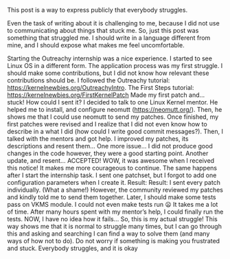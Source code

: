 This post is a way to express publicly that everybody struggles.

Even the task of writing about it is challenging to me, because I did not use to communicating about things that stuck me. So, just this post was something that struggled me. I should write in a language different from mine, and I should expose what makes me feel uncomfortable.

Starting the Outreachy internship was a nice experience. I started to see Linux OS in a different form. The application process was my first struggle. I should make some contributions, but I did not know how relevant these contributions should be.
I followed the Outreachy tutorial: https://kernelnewbies.org/OutreachyIntro.
The First Steps tutorial: https://kernelnewbies.org/FirstKernelPatch
Made my first patch and… stuck! How could I sent it?
I decided to talk to one Linux Kernel mentor. He helped me to install, and configure neomutt (https://neomutt.org/). Then, he shows me that I could use neomutt to send my patches.
Once finished, my first patches were revised and I realize that I did not even know how to describe in a what I did (how could I write good commit messages?).
Then, I talked with the mentors and got help. I improved my patches, its descriptions and resent them… One more issue… I did not produce good changes in the code however, they were a good starting point. Another update, and resent… ACCEPTED!
WOW, it was awesome when I received this notice! It makes me more courageous to continue.
The same happens after I start the internship task. I sent one patchset, but I forgot to add one configuration parameters when I create it. Result: Result: I sent every patch individually. (What a shame!) However, the community reviewed my patches and kindly told me to send them together.
Later, I should make some tests pass on VKMS module. I could not even make tests run 😦 It takes me a lot of time. After many hours spent with my mentor’s help, I could finally run the tests.
NOW, I have no idea how it fails… So, this is my actual struggle!
This way shows me that it is normal to struggle many times, but I can go through this and asking and searching I can find a way to solve them (and many ways of how not to do).
Do not worry if something is making you frustrated and stuck. Everybody struggles, and it is okay 
